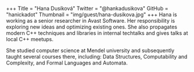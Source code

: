 +++
Title = "Hana Dusíková"
Twitter = "@hankadusikova"
GitHub = "hanickadot"
Thumbnail = "img/guest/hana-dusikova.jpg"
+++
Hana is working as a senior researcher in Avast Software. Her responsibility is exploring new ideas and optimizing existing ones. She also propagates modern C++ techniques and libraries in internal techtalks and gives talks at local C++ meetups. 

She studied computer science at Mendel university and subsequently taught several courses there, including: Data Structures, Computability and Complexity, and Formal Languages and Automata.
